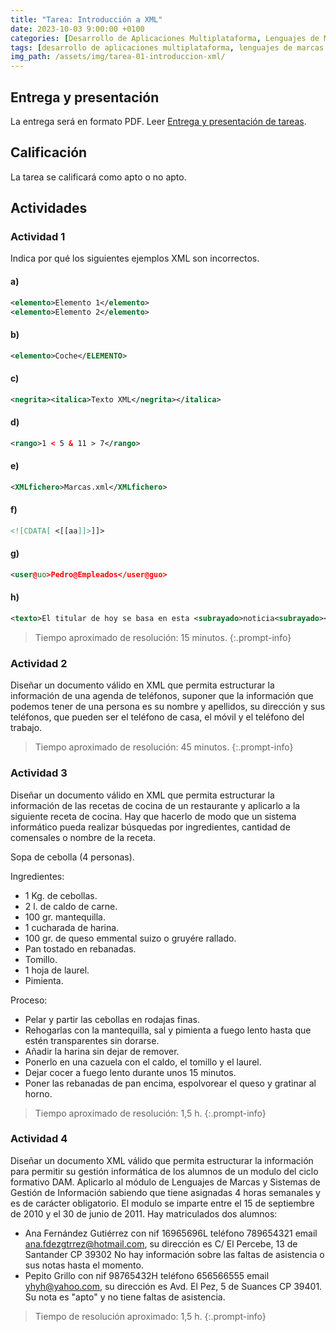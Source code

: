 ```yaml
---
title: "Tarea: Introducción a XML"
date: 2023-10-03 9:00:00 +0100
categories: [Desarrollo de Aplicaciones Multiplataforma, Lenguajes de Marcas y Sistemas de Gestión de Información]
tags: [desarrollo de aplicaciones multiplataforma, lenguajes de marcas y sistemas de gestión de información, administración de sistemas informáticos de red, desarrollo de aplicaciones web]
img_path: /assets/img/tarea-01-introduccion-xml/
---
```


## Entrega y presentación

La entrega será en formato PDF. Leer [Entrega y presentación de tareas](/posts/entrega-presentacion-tareas/).

## Calificación

La tarea se calificará como apto o no apto.

## Actividades

### Actividad 1

Indica por qué  los siguientes ejemplos XML son incorrectos.

#### a)

```xml
<elemento>Elemento 1</elemento>
<elemento>Elemento 2</elemento>
```

#### b)

```xml
<elemento>Coche</ELEMENTO>
```

#### c)

```xml
<negrita><italica>Texto XML</negrita></italica>
```

#### d)

```xml
<rango>1 < 5 & 11 > 7</rango>
```

#### e)

```xml
<XMLfichero>Marcas.xml</XMLfichero>
```

#### f)

```xml
<![CDATA[ <[[aa]]>]]>
```

#### g)

```xml
<user@uo>Pedro@Empleados</user@guo>
```

#### h)

```xml
<texto>El titular de hoy se basa en esta <subrayado>noticia<subrayado></texto>
```

> Tiempo aproximado de resolución: 15 minutos.
{:.prompt-info}

### Actividad 2

Diseñar un documento válido en XML que permita estructurar la información de una agenda de teléfonos, suponer que la información que podemos tener de una persona es su nombre y apellidos, su dirección y sus teléfonos, que pueden ser el teléfono de casa, el móvil y el teléfono del trabajo.

> Tiempo aproximado de resolución: 45 minutos.
{:.prompt-info}

### Actividad 3

Diseñar un documento válido en XML que permita estructurar la información de las recetas de cocina de un restaurante y aplicarlo a la siguiente receta de cocina. Hay que hacerlo de modo que un sistema informático pueda realizar búsquedas por ingredientes, cantidad de comensales o nombre de la receta.

Sopa de cebolla (4 personas).

Ingredientes:

- 1 Kg. de cebollas.
- 2 l. de caldo de carne.
- 100 gr. mantequilla.
- 1 cucharada de harina.
- 100 gr. de queso emmental suizo o gruyére rallado.
- Pan tostado en rebanadas.
- Tomillo.
- 1 hoja de laurel.
- Pimienta.

Proceso:

- Pelar y partir las cebollas en rodajas finas.
- Rehogarlas con la mantequilla, sal y pimienta a fuego lento hasta que estén transparentes sin dorarse.
- Añadir la harina sin dejar de remover.
- Ponerlo en una cazuela con el caldo, el tomillo y el laurel.
- Dejar cocer a fuego lento durante unos 15 minutos.
- Poner las rebanadas de pan encima, espolvorear el queso y gratinar al horno.

> Tiempo aproximado de resolución: 1,5 h.
{:.prompt-info}

### Actividad 4

Diseñar un documento XML válido que permita estructurar la información para permitir su gestión informática de los alumnos de un modulo del ciclo formativo DAM. Aplicarlo al módulo de Lenguajes de Marcas y Sistemas de Gestión de Información sabiendo que tiene asignadas 4 horas semanales y es de carácter obligatorio. El modulo se imparte entre el 15 de septiembre de 2010 y el 30 de junio de 2011. Hay matriculados dos alumnos:

- Ana Fernández Gutiérrez con nif 16965696L teléfono 789654321 email <ana.fdezgtrrez@hotmail.com>, su dirección es C/ El Percebe, 13 de Santander CP 39302 No hay información sobre las faltas de asistencia o sus notas hasta el momento.
- Pepito Grillo con nif 98765432H teléfono 656566555 email <yhyh@yahoo.com>, su dirección es Avd. El Pez, 5 de Suances CP 39401. Su nota es "apto" y no tiene faltas de asistencia.

> Tiempo de resolución aproximado: 1,5 h.
{:.prompt-info}
